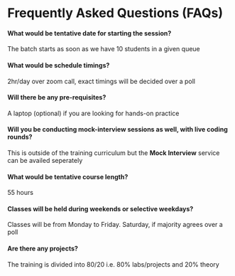 # Frequently Asked Questions (FAQs)

#### What would be tentative date for starting the session?

The batch starts as soon as we have 10 students in a given queue

#### What would be schedule timings?

2hr/day over zoom call, exact timings will be decided over a poll

#### Will there be any pre-requisites?

A laptop (optional) if you are looking for hands-on practice

#### Will you be conducting mock-interview sessions as well, with live coding rounds?

This is outside of the training curriculum but the **Mock Interview** service can be availed seperately

#### What would be tentative course length?

55 hours

#### Classes will be held during weekends or selective weekdays?

Classes will be from Monday to Friday. Saturday, if majority agrees over a poll

#### Are there any projects?

The training is divided into 80/20 i.e. 80% labs/projects and 20% theory
